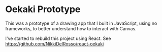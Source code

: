 # Oekaki Prototype

This was a prototype of a drawing app that I built in JavaScript, using no frameworks, to better understand how to interact with Canvas.

I've started to rebuild this project using React. See https://github.com/NikkiDelRosso/react-oekaki
